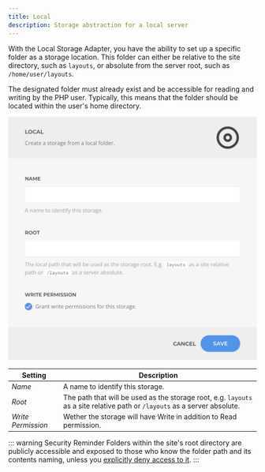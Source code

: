 ```yaml
---
title: Local
description: Storage abstraction for a local server
---
```


<!--@include: ./_partials/intro-->

With the Local Storage Adapter, you have the ability to set up a specific folder as a storage location. This folder can either be relative to the site directory, such as `layouts`, or absolute from the server root, such as `/home/user/layouts`.

The designated folder must already exist and be accessible for reading and writing by the PHP user. Typically, this means that the folder should be located within the user's home directory.

![Local Storage Adapter](./assets/local.webp)

| Setting | Description |
| --- | --- |
| *Name* | A name to identify this storage. |
| *Root* | The path that will be used as the storage root, e.g. `layouts` as a site relative path or `/layouts` as a server absolute. |
| *Write Permission* | Wether the storage will have Write in addition to Read permission. |

::: warning Security Reminder
Folders within the site's root directory are publicly accessible and exposed to those who know the folder path and its contents naming, unless you [explicitly deny access to it](https://stackoverflow.com/questions/9507645/htaccess-deny-from-all).
:::
